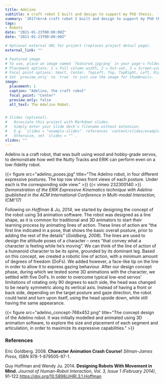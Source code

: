 ```yaml
---
title: Adelino
subtitle: A craft robot I built and design to support my PhD thesis.
summary: '2017<br>A craft robot I built and design to support my PhD thesis.'
tags:
- Robots
date: "2021-01-23T00:00:00Z"
date: "2021-01-23T00:00:00Z"

# Optional external URL for project (replaces project detail page).
external_link: ""

# Featured image
# To use, place an image named `featured.jpg/png` in your page's folder.
# Placement options: 1 = Full column width, 2 = Out-set, 3 = Screen-width
# Focal point options: Smart, Center, TopLeft, Top, TopRight, Left, Right, BottomLeft, Bottom, BottomRight
# Set `preview_only` to `true` to just use the image for thumbnails.
image:
  placement: 1
  caption: "Adelino, the craft robot"
  focal_point: "Center"
  preview_only: false
  alt_text: The Adelino Robot.


# Slides (optional).
#   Associate this project with Markdown slides.
#   Simply enter your slide deck's filename without extension.
#   E.g. `slides = "example-slides"` references `content/slides/example-slides.md`.
#   Otherwise, set `slides = ""`.
slides: ""
---
```


Adelino is a craft robot, that was built using wood and hobby-grade servos, to demonstrate how well the Nutty Tracks and ERIK can perform even on a low-fidelity robot.

{{< figure src="adelino_poses.jpg" title="The Adelino robot, in four different expressive postures. The top row shows front views of each posture. Under each is the corresponding side view." >}}
{{< vimeo 232300140 >}}
*Demonstration of the ERIK Expressive Kinematics technique with Adelino
(published in the ACM International Conference in Multi-modal Interaction, ICMI’17)*



Following on *Hoffman & Ju, 2014*, we started by designing the concept of the robot using 3d animation software.
The robot was designed as a line shape, as it is common for traditional and 3D animators to start their learning process by animating lines of action.
These lines of action are “the first line indicated in a pose, that shows the basic overall posture, prior to adding the rest of the details” (*Goldberg, 2008*).
The lines are used to design the attitude poses of a character – ones “that convey what a character is feeling while he’s moving”.
We can think of the line of action of a humanoid character to be its spine, grounded by its dominant leg.
Based on this concept, we created a robotic line of action, with a minimum amount of degrees of freedom (DoFs).
We added however, a face-like tip on the line in order to allow it to express gazing behaviour.
After our design concept phase, during which we tested some 3D animations with the character, we settled with five DoFs.
In order to overcome typical low-end servos’ limitations of rotating only 90 degrees to each side, the head was changed to be nearly symmetric along its vertical axis.
Instead of having a front or back side, depending on the target posture and gaze direction, the robot could twist and turn upon itself, using the head upside down, while still having the same appearance.

{{< figure src="adelino_concept-768x452.png" title="The concept design of the Adelino robot. It was initially modelled and animated using 3D animation software, to explore the size and placement of each segment and articulation, in order to maximize its expressive capabilities." >}}


### References

Eric Goldberg. 2008. **Character Animation Crash Course!** *Silman-James Press*, ISBN 978-1-879505-97-1.

Guy Hoffman and Wendy Ju. 2014. **Designing Robots With Movement in Mind.** *Journal of Human-Robot Interaction, Vol. 3, Issue 1 (February 2014)*, 91-122.https://doi.org/10.5898/JHRI.3.1.Hoffman